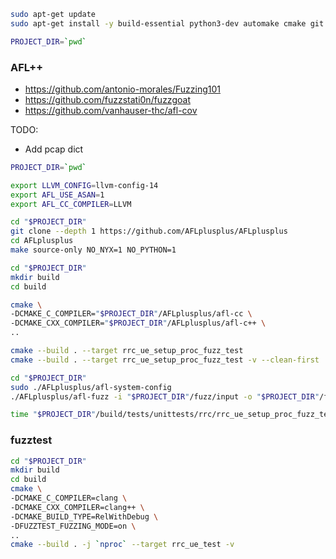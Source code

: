 ```bash
sudo apt-get update
sudo apt-get install -y build-essential python3-dev automake cmake git flex bison libglib2.0-dev libpixman-1-dev python3-setuptools cargo libgtk-3-dev
```

```bash
PROJECT_DIR=`pwd`
```

### AFL++

- https://github.com/antonio-morales/Fuzzing101
- https://github.com/fuzzstati0n/fuzzgoat
- https://github.com/vanhauser-thc/afl-cov

TODO:

- Add pcap dict

```bash
PROJECT_DIR=`pwd`

export LLVM_CONFIG=llvm-config-14
export AFL_USE_ASAN=1
export AFL_CC_COMPILER=LLVM

cd "$PROJECT_DIR"
git clone --depth 1 https://github.com/AFLplusplus/AFLplusplus
cd AFLplusplus
make source-only NO_NYX=1 NO_PYTHON=1

cd "$PROJECT_DIR"
mkdir build
cd build

cmake \
-DCMAKE_C_COMPILER="$PROJECT_DIR"/AFLplusplus/afl-cc \
-DCMAKE_CXX_COMPILER="$PROJECT_DIR"/AFLplusplus/afl-c++ \
..

cmake --build . --target rrc_ue_setup_proc_fuzz_test
cmake --build . --target rrc_ue_setup_proc_fuzz_test -v --clean-first

cd "$PROJECT_DIR"
sudo ./AFLplusplus/afl-system-config
./AFLplusplus/afl-fuzz -i "$PROJECT_DIR"/fuzz/input -o "$PROJECT_DIR"/fuzz/output -s 123 -- "$PROJECT_DIR"/build/tests/unittests/rrc/rrc_ue_setup_proc_fuzz_test @@

time "$PROJECT_DIR"/build/tests/unittests/rrc/rrc_ue_setup_proc_fuzz_test "$PROJECT_DIR"/fuzz/input/rrc_setup.bin
```

### fuzztest

```bash
cd "$PROJECT_DIR"
mkdir build
cd build
cmake \
-DCMAKE_C_COMPILER=clang \
-DCMAKE_CXX_COMPILER=clang++ \
-DCMAKE_BUILD_TYPE=RelWithDebug \
-DFUZZTEST_FUZZING_MODE=on \
..
cmake --build . -j `nproc` --target rrc_ue_test -v
```